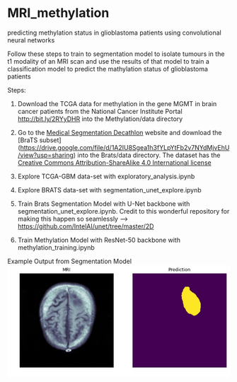 # MRI_methylation
predicting methylation status in glioblastoma patients using convolutional neural networks

Follow these steps to train to segmentation model to isolate tumours in the t1 modality of an MRI scan and use the results of that model to train a classification model to predict the mathylation status of glioblastoma patients

Steps:
1. Download the TCGA data for methylation in the gene MGMT in brain cancer patients from the National Cancer Institute Portal http://bit.ly/2RYyDHR into the Methylation/data directory

2. Go to the [Medical Segmentation Decathlon](http://medicaldecathlon.com) website and download the [BraTS subset] (https://drive.google.com/file/d/1A2IU8Sgea1h3fYLpYtFb2v7NYdMjvEhU/view?usp=sharing) into the Brats/data directory. The dataset has the [Creative Commons Attribution-ShareAlike 4.0 International license](https://creativecommons.org/licenses/by-sa/4.0/)

3. Explore TCGA-GBM data-set with exploratory_analysis.ipynb

4. Explore BRATS data-set with segmentation_unet_explore.ipynb

5. Train Brats Segmentation Model with U-Net backbone with segmentation_unet_explore.ipynb. 
Credit to this wonderful repository for making this happen so seamlessly --> https://github.com/IntelAI/unet/tree/master/2D

6. Train Methylation Model with ResNet-50 backbone with methylation_training.ipynb

Example Output from Segmentation Model
![000003.jpg](Methylation/inference_examples/000003.jpg)
